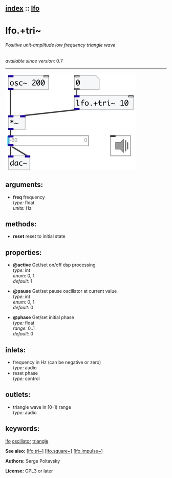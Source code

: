 [index](index.html) :: [lfo](category_lfo.html)
---

# lfo.+tri~

###### Positive unit-amplitude low frequency triangle wave

*available since version:* 0.7

---




[![example](../examples/img/lfo.%2Btri~.jpg)](../examples/pd/lfo.%2Btri~.pd)



## arguments:

* **freq**
frequency<br>
_type:_ float<br>
_units:_ Hz<br>



## methods:

* **reset**
reset to initial state<br>




## properties:

* **@active** 
Get/set on/off dsp processing<br>
_type:_ int<br>
_enum:_ 0, 1<br>
_default:_ 1<br>

* **@pause** 
Get/set pause oscillator at current value<br>
_type:_ int<br>
_enum:_ 0, 1<br>
_default:_ 0<br>

* **@phase** 
Get/set initial phase<br>
_type:_ float<br>
_range:_ 0..1<br>
_default:_ 0<br>



## inlets:

* frequency in Hz (can be negative or zero)<br>
_type:_ audio
* reset phase<br>
_type:_ control



## outlets:

* triangle wave in [0-1) range<br>
_type:_ audio



## keywords:

[lfo](keywords/lfo.html)
[oscillator](keywords/oscillator.html)
[triangle](keywords/triangle.html)



**See also:**
[\[lfo.tri~\]](lfo.tri~.html)
[\[lfo.square~\]](lfo.square~.html)
[\[lfo.impulse~\]](lfo.impulse~.html)




**Authors:** Serge Poltavsky




**License:** GPL3 or later





